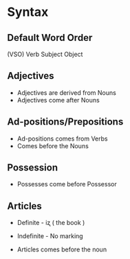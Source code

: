 # Syntax

## Default Word Order

(VSO) Verb Subject Object

## Adjectives

* Adjectives are derived from Nouns
* Adjectives come after Nouns

## Ad-positions/Prepositions

* Ad-positions comes from Verbs
* Comes before the Nouns

## Possession

* Possesses come before Possessor

## Articles

* Definite -  iʐ ( the book )
* Indefinite -  No marking

* Articles comes before the noun 